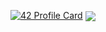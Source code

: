 [![42 Profile Card](https://1337-readme.vercel.app/api/profile?cursus=42cursus&dark=true&login=ilahyani)](https://github.com/mohouyizme/1337-readme)
<img align="center" src="https://github-readme-stats.vercel.app/api/top-langs/?username=ilahyani" />

